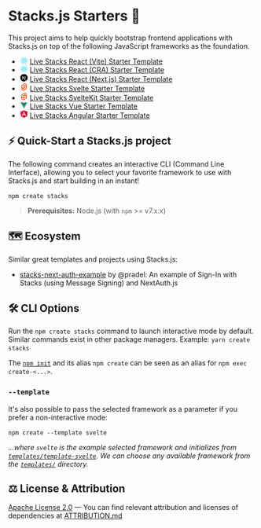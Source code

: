 # Stacks.js Starters 🚀

This project aims to help quickly bootstrap frontend applications with Stacks.js on top of the following JavaScript frameworks as the foundation.

- <img src="./misc/icons/react.png" width="16" alt="React icon"> [Live Stacks React (Vite) Starter Template](https://stacks-react.vercel.app)
- <img src="./misc/icons/react.png" width="16" alt="React icon"> [Live Stacks React (CRA) Starter Template](https://stacks-cra.vercel.app)
- <img src="./misc/icons/nextjs.png" width="16" alt="Next.js icon"> [Live Stacks React (Next.js) Starter Template](https://stacks-nextjs.vercel.app)
- <img src="./misc/icons/svelte.png" width="16" alt="Svelte icon"> [Live Stacks Svelte Starter Template](https://stacks-svelte.vercel.app)
- <img src="./misc/icons/svelte.png" width="16" alt="Svelte icon"> [Live Stacks SvelteKit Starter Template](https://stacks-sveltekit.vercel.app)
- <img src="./misc/icons/vue.png" width="16" alt="Vue icon"> [Live Stacks Vue Starter Template](https://stacks-vue.vercel.app)
- <img src="./misc/icons/angular.png" width="16" alt="Angular icon"> [Live Stacks Angular Starter Template](https://stacks-angular.vercel.app)

## ⚡️ Quick-Start a Stacks.js project

The following command creates an interactive CLI (Command Line Interface), allowing you to select your favorite framework to use with Stacks.js and start building in an instant!

```
npm create stacks
```

> **Prerequisites:**
> Node.js (with `npm` >= v7.x.x)

## 🗺 Ecosystem

Similar great templates and projects using Stacks.js:

- [stacks-next-auth-example](https://github.com/pradel/stacks-next-auth-example) by @pradel: An example of Sign-In with Stacks (using Message Signing) and NextAuth.js

## 🛠 CLI Options

Run the `npm create stacks` command to launch interactive mode by default.
Similar commands exist in other package managers.
Example: `yarn create stacks`

The [`npm init`](https://docs.npmjs.com/cli/v8/commands/npm-init) and its alias `npm create` can be seen as an alias for `npm exec create-<...>`.

### `--template`

It's also possible to pass the selected framework as a parameter if you prefer a non-interactive mode:

```
npm create --template svelte
```

_...where `svelte` is the example selected framework and initializes from [`templates/template-svelte`](./templates/template-svelte/). We can choose any available framework from the [`templates/`](./templates/) directory._

## ⚖️ License & Attribution

[Apache License 2.0](./LICENSE) — You can find relevant attribution and licenses of dependencies at [ATTRIBUTION.md](./ATTRIBUTION.md)

